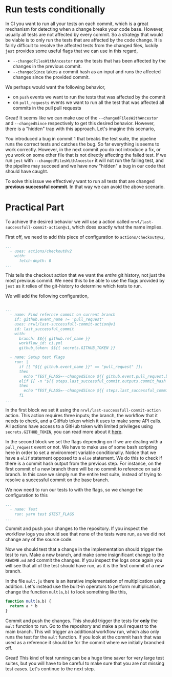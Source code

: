 # Run tests conditionally

In CI you want to run all your tests on each commit, which is a great mechanism for detecting when a change breaks your code base. However, usually all tests are not affected by every commit. So a strategy that would be viable is to only run the tests that are affected by the code change. It is fairly difficult to resolve the affected tests from the changed files, luckily `jest` provides some useful flags that we can use in this regard,

- `--changedFilesWithAncestor` runs the tests that has been affected by the changes in the previous commit. 
- `--changedSince` takes a commit hash as an input and runs the affected changes since the provided commit.

We perhaps would want the following behavior,
- on `push` events we want to run the tests that was affected by the commit
- on `pull_requests` events we want to run all the test that was affected all commits in the pull pull requests

Great! It seems like we can make use of the `--changedFilesWithAncestor` and `--changedSince` respectively to get this desired behavior. However, there is a "hidden" trap with this approach. Let's imagine this scenario,

You introduced a bug in commit 1 that breaks the test suite, the pipeline runs the correct tests and catches the bug. So far everything is seems to work correctly. However, in the next commit you do not introduce a fix, or you work on some other file that is not directly affecting the failed test. If we run `jest` with `--changedFilesWithAncestor` it will not run the failing test, and the pipeline may succeed and we have now "hidden" a bug in our code that should have caught. 

To solve this issue we effectively want to run all tests that are changed **previous successful commit**. In that way we can avoid the above scenario.

# Practical Part

To achieve the desired behavior we will use a action called `nrwl/last-successfull-commit-action@v1`, which does exactly what the name implies.

First off, we need to add this piece of configuration to `actions/checkout@v2`,

```yaml
...
  - uses: actions/checkout@v2
    with:
      fetch-depth: 0
...
```

This tells the checkout action that we want the *entire* git history, not just the most previous commit. We need this to be able to use the flags provided by `jest` as it relies of the git-history to determine which tests to run.

We will add the following configuration,

```yaml

...
  - name: Find refernce commit on current branch
    if: github.event_name != 'pull_request'
    uses: nrwl/last-successfull-commit-action@v1
    id: last_successful_commit
    with:
      branch: $${{ github.ref_name }}
      workflow_id: ci.yml
      github_token: $${{ secrets.GITHUB_TOKEN }}

  - name: Setup test flags
    run: |
      if [[ "${{ github.event_name }}" == "pull_request" ]];
      then
        echo "TEST_FLAGS=--changedSince ${{ github.event.pull_request.base.sha }}" >> $GITHUB_ENV
      elif [[ -n "${{ steps.last_successful_commit.outputs.commit_hash }}" ]];
      then
        echo "TEST_FLAGS=--changedSince ${{ steps.last_successful_commit.outputs.commit_hash }}" >> $GITHUB_ENV
      fi
...
```

In the first block we set it using the `nrwl/last-successfull-commit-action` action. This action requires three inputs; the branch, the workflow that it needs to check, and a GitHub token which it uses to make some API calls. All actions have access to a GitHub token with limited privileges using `secrets.GITHUB_TOKEN`, you can read more about it [here](https://docs.github.com/en/actions/security-guides/automatic-token-authentication).

In the second block we set the flags depending on if we are dealing with a `pull_request` event or not. We have to make use of some bash scripting here in order to set a environment variable conditionally. Notice that we have a `elif` statement opposed to a `else` statement. We do this to check if there is a commit hash output from the previous step. For instance, on the first commit of a new branch there will be no commit to reference on said branch. In this case we simply run the entire test suite, instead of trying to resolve a successful commit on the base branch.

We now need to run our tests to with the flags, so we change the configuration to this

```yaml
...
  - name: Test
    run: yarn test $TEST_FLAGS
...
```

Commit and push your changes to the repository. If you inspect the workflow logs you should see that none of the tests were run, as we did not change any of the source code.

Now we should test that a change in the implementation should trigger the test to run. Make a new branch, and make some insignificant change to the `README.md` and commit the changes. If you inspect the logs once again you will see that all of the test should have run, as it is the first commit of a new branch.

In the file `mult.js` there is an iterative implementation of multiplication using addition. Let's instead use the built-in operators to perform multiplication, change the function `mult(a,b)` to look something like this,

```js
function mult(a,b) {
  return a * b
}
```

Commit and push the changes. This should trigger the tests for **only** the `mult` function to run. Go to the repository and make a pull request to the main branch. This will trigger an additional workflow run, which also only runs the test for the `mult` function. If you look at the commit hash that was used as a reference it should be for the commit where we initially branched off.

Great! This kind of test running can be a huge time saver for very large test suites, but you will have to be careful to make sure that you are not missing test cases. Let's continue to the next step.
